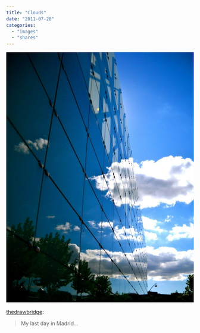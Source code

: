 ```yaml
---
title: "Clouds"
date: "2011-07-20"
categories: 
  - "images"
  - "shares"
---
```


![](images/tumblr_loly85u5AT1qfuvbxo1_1280-768x1024.jpg)

[thedrawbridge](http://thedrawbridge.tumblr.com/post/7825081702):

> My last day in Madrid…
